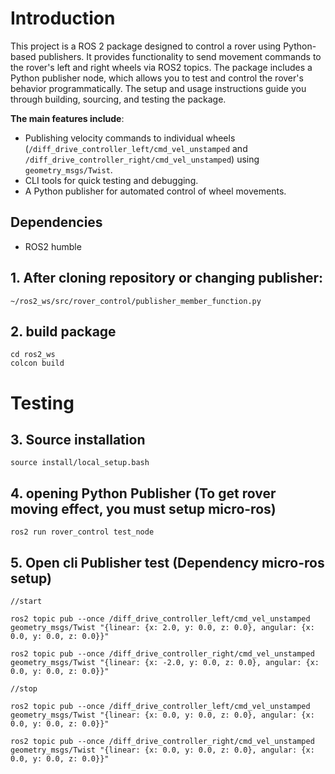 # Introduction

This project is a ROS 2 package designed to control a rover using Python-based publishers. It provides functionality to send movement commands to the rover's left and right wheels via ROS2 topics. The package includes a Python publisher node, which allows you to test and control the rover's behavior programmatically. The setup and usage instructions guide you through building, sourcing, and testing the package.

**The main features include**:
- Publishing velocity commands to individual wheels (`/diff_drive_controller_left/cmd_vel_unstamped` and `/diff_drive_controller_right/cmd_vel_unstamped`) using `geometry_msgs/Twist`.
- CLI tools for quick testing and debugging.
- A Python publisher for automated control of wheel movements.

## Dependencies

- ROS2 humble

## 1. After cloning repository or changing publisher:

```
~/ros2_ws/src/rover_control/publisher_member_function.py
```

## 2. build package

```
cd ros2_ws
colcon build
```

# Testing

## 3. Source installation

```
source install/local_setup.bash
```

## 4. opening Python Publisher (To get rover moving effect, you must setup micro-ros)

```
ros2 run rover_control test_node
```

## 5. Open cli Publisher test (Dependency micro-ros setup)

```
//start

ros2 topic pub --once /diff_drive_controller_left/cmd_vel_unstamped geometry_msgs/Twist "{linear: {x: 2.0, y: 0.0, z: 0.0}, angular: {x: 0.0, y: 0.0, z: 0.0}}"

ros2 topic pub --once /diff_drive_controller_right/cmd_vel_unstamped geometry_msgs/Twist "{linear: {x: -2.0, y: 0.0, z: 0.0}, angular: {x: 0.0, y: 0.0, z: 0.0}}"

//stop

ros2 topic pub --once /diff_drive_controller_left/cmd_vel_unstamped geometry_msgs/Twist "{linear: {x: 0.0, y: 0.0, z: 0.0}, angular: {x: 0.0, y: 0.0, z: 0.0}}"

ros2 topic pub --once /diff_drive_controller_right/cmd_vel_unstamped geometry_msgs/Twist "{linear: {x: 0.0, y: 0.0, z: 0.0}, angular: {x: 0.0, y: 0.0, z: 0.0}}"
```